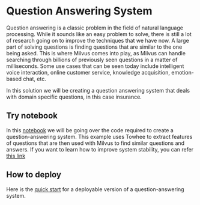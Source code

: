 # Question Answering System
Question answering is a classic problem in the field of natural language processing. While it sounds like an easy problem to solve, there is still a lot of research going on to improve the techniques that we have now. A large part of solving questions is finding questions that are similar to the one being asked. This is where Milvus comes into play, as Milvus can handle searching through billions of previously seen questions in a matter of milliseconds. Some use cases that can be seen today include intelligent voice interaction, online customer service, knowledge acquisition, emotion-based chat, etc.

In this solution we will be creating a question answering system that deals with domain specific questions, in this case insurance.

## Try notebook

In this [notebook](1_build_question_answering_engine.ipynb) we will be going over the code required to create a question-answering system. This example uses Towhee to extract features of questions that are then used with Milvus to find similar questions and answers.
If you want to learn how to improve system stability, you can refer [this link](https://github.com/towhee-io/examples/blob/main/nlp/question_answering/2_deep_dive_question_answering.ipynb)

## How to deploy

Here is the [quick start](./quick_deploy/README.md) for a deployable version of a question-answering system.

